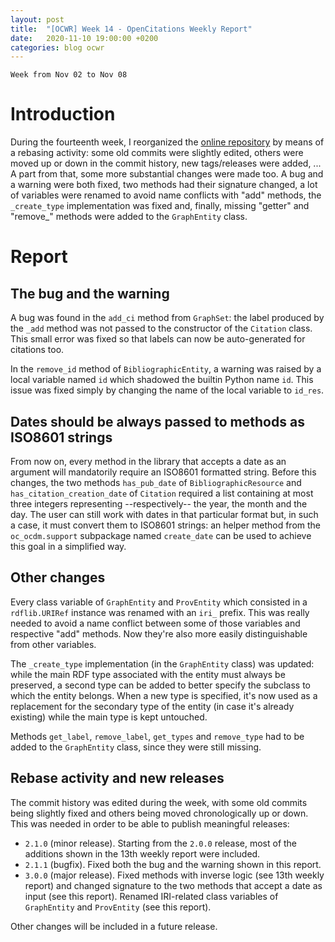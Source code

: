 ```yaml
---
layout: post
title:  "[OCWR] Week 14 - OpenCitations Weekly Report"
date:   2020-11-10 19:00:00 +0200
categories: blog ocwr
---
```

`Week from Nov 02 to Nov 08`

# Introduction
During the fourteenth week, I reorganized the [online repository][oc_ocdm_github] by means of a rebasing activity: some old commits
were slightly edited, others were moved up or down in the commit history, new tags/releases were added, ... A part from that, some
more substantial changes were made too. A bug and a warning were both fixed, two methods had their signature changed, a lot of variables were renamed to avoid name conflicts with "add" methods, the `_create_type` implementation was fixed and, finally, missing "getter" and "remove_" methods were added to the `GraphEntity` class.

# Report

## The bug and the warning
A bug was found in the `add_ci` method from `GraphSet`: the label produced by the `_add` method was not passed to the constructor of
the `Citation` class. This small error was fixed so that labels can now be auto-generated for citations too.

In the `remove_id` method of `BibliographicEntity`, a warning was raised by a local variable named `id` which shadowed the builtin
Python name `id`. This issue was fixed simply by changing the name of the local variable to `id_res`.

## Dates should be always passed to methods as ISO8601 strings
From now on, every method in the library that accepts a date as an argument will mandatorily require an ISO8601 formatted string. Before
this changes, the two methods `has_pub_date` of `BibliographicResource` and `has_citation_creation_date` of `Citation` required a list 
containing at most three integers representing --respectively-- the year, the month and the day. The user can still work with dates in 
that particular format but, in such a case, it must convert them to ISO8601 strings: an helper method from the `oc_ocdm.support` 
subpackage named `create_date` can be used to achieve this goal in a simplified way.

## Other changes
Every class variable of `GraphEntity` and `ProvEntity` which consisted in a `rdflib.URIRef` instance was renamed with an `iri_` prefix. 
This was really needed to avoid a name conflict between some of those variables and respective "add" methods. Now they're also more 
easily distinguishable from other variables.

The `_create_type` implementation (in the `GraphEntity` class) was updated: while the main RDF type associated with the entity must 
always be preserved, a second type can be added to better specify the subclass to which the entity belongs. When a new type is specified,
it's now used as a replacement for the secondary type of the entity (in case it's already existing) while the main type is kept 
untouched.

Methods `get_label`, `remove_label`, `get_types` and `remove_type` had to be added to the `GraphEntity` class, since they were still 
missing.

## Rebase activity and new releases
The commit history was edited during the week, with some old commits being slightly fixed and others being moved chronologically up or 
down. This was needed in order to be able to publish meaningful releases:
  * `2.1.0` (minor release). Starting from the `2.0.0` release, most of the additions shown in the 13th weekly report were included.
  * `2.1.1` (bugfix). Fixed both the bug and the warning shown in this report.
  * `3.0.0` (major release). Fixed methods with inverse logic (see 13th weekly report) and changed signature to the two methods that 
  accept a date as input (see this report). Renamed IRI-related class variables of `GraphEntity` and `ProvEntity` (see this report).

Other changes will be included in a future release.

[oc_ocdm_github]:      https://github.com/opencitations/oc_ocdm
